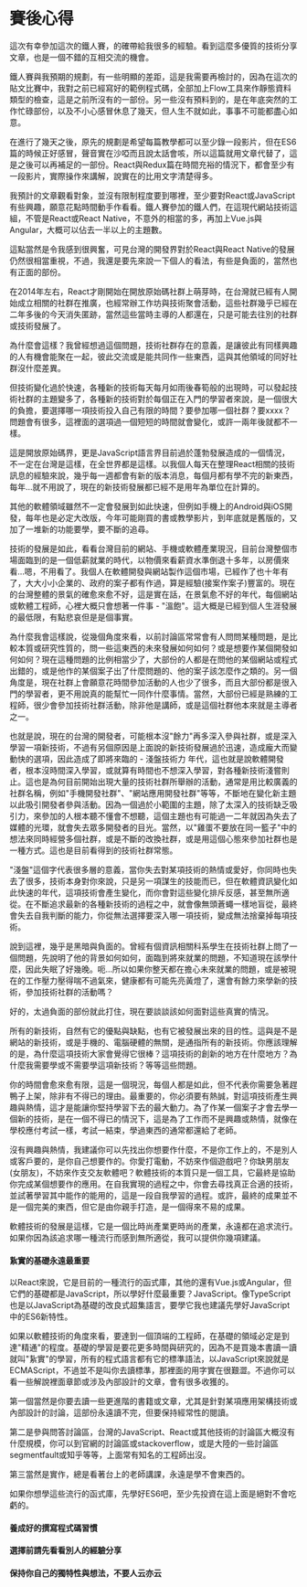 # 賽後心得

這次有幸參加這次的鐵人賽，的確帶給我很多的經驗。看到這麼多優質的技術分享文章，也是一個不錯的互相交流的機會。

鐵人賽與我預期的規劃，有一些明顯的差距，這是我需要再檢討的，因為在這次的貼文比賽中，我對之前已經寫好的範例程式碼，全部加上Flow工具來作靜態資料類型的檢查，這是之前所沒有的一部份。另一些沒有預料到的，是在年底突然的工作忙碌部份，以及不小心感冒休息了幾天，但人生不就如此，事事不可能都盡心如意。

在進行了幾天之後，原先的規劃是希望每篇教學都可以至少錄一段影片，但在ES6篇的時候正好感冒，聲音實在沙啞而且說太話會咳，所以這篇就用文章代替了，這是之後可以再補足的一部份。React與Redux篇在時間充裕的情況下，都會至少有一段影片，實際操作來講解，說實在的比用文字清楚得多。

我預計的文章觀看對象，並沒有限制程度要到哪裡，至少要對React或JavaScript有些興趣，願意花點時間動手作看看。鐵人賽參加的鐵人們，在這現代網站技術這組，不管是React或React Native，不意外的相當的多，再加上Vue.js與Angular，大概可以佔去一半以上的主題數。

這點當然是令我感到很興奮，可見台灣的開發界對於React與React Native的發展仍然很相當重視，不過，我還是要先來說一下個人的看法，有些是負面的，當然也有正面的部份。

在2014年左右，React才剛開始在開放原始碼社群上萌芽時，在台灣就已經有人開始成立相關的社群在推廣，也經常辦工作坊與技術聚會活動，這些社群幾乎已經在二年多後的今天消失匿跡，當然這些當時主導的人都還在，只是可能去往別的社群或技術發展了。

為什麼會這樣？我曾經想過這個問題，技術社群存在的意義，是讓彼此有同樣興趣的人有機會能聚在一起，彼此交流或是能共同作一些東西，這與其他領域的同好社群沒什麼差異。

但技術變化過於快速，各種新的技術每天每月如雨後春筍般的出現時，可以發起技術社群的主題變多了，各種新的技術對於每個正在入門的學習者來說，是一個很大的負擔，要選擇哪一項技術投入自己有限的時間？要參加哪一個社群？要xxxx？問題會有很多，這裡面的選項過一個短短的時間就會變化，或許一兩年後就都不一樣。

這是開放原始碼界，更是JavaScript語言界目前過於蓬勃發展造成的一個情況，不一定在台灣是這樣，在全世界都是這樣。以我個人每天在整理React相關的技術訊息的經驗來說，幾乎每一週都會有新的版本消息，每個月都有學不完的新東西，每年…就不用說了，現在的新技術發展都已經不是用年為單位在計算的。

其他的軟體領域雖然不一定會發展到如此快速，但例如手機上的Android與iOS開發，每年也是必定大改版，今年可能剛買的書或教學影片，到年底就是舊版的，又加了一堆新的功能要學，要不斷的追尋。

技術的發展是如此，看看台灣目前的網站、手機或軟體產業現況，目前台灣整個市場面臨到的是一個低薪就業的時代，以物價來看薪資水準倒退十多年，以房價來看…嗯，不用看了。我個人在軟體開發與網站製作這個市場，已經作了也十年有了，大大小小企業的、政府的案子都有作過，算是經驗(接案作案子)豐富的。現在的台灣整體的景氣的確愈來愈不好，這是實在話，在景氣愈不好的年代，每個網站或軟體工程師，心裡大概只會想著一件事 - "溫飽"。這大概是已經到個人生涯發展的最低限，有點悲哀但是是個事實。

為什麼我會這樣說，從幾個角度來看，以前討論區常常會有人問問某種問題，是比較本質或研究性質的，問一些這東西的未來發展如何如何？或是想要作某個開發如何如何？現在這種問題的比例相當少了，大部份的人都是在問他的某個網站或程式出錯的，或是他作的某個案子出了什麼問題的、他的案子該怎麼作之類的。另一個角度是，現在社群上會願意花時間參加活動的人也少了很多，而且大部份都是很入門的學習者，更不用說真的能幫忙一同作什麼事情。當然，大部份已經是熟練的工程師，很少會參加技術社群活動，除非他是講師，或是這個社群他本來就是主導者之一。

也就是說，現在的台灣的開發者，可能根本沒"餘力"再多深入參與社群，或是深入學習一項新技術，不過有另個原因是上面說的新技術發展過於迅速，造成龐大而變動快的選項，因此造成了即將來臨的 - 淺盤技術力 年代，這也就是說軟體開發者，根本沒時間深入學習，或就算有時間也不想深入學習，對各種新技術淺嘗則止。這也是為何目前開始出現大量的技術社群所舉辦的活動，通常是用比較廣義的社群名稱，例如"手機開發社群"、"網站應用開發社群"等等，不斷地在變化新主題以此吸引開發者參與活動。因為一個過於小範圍的主題，除了太深入的技術缺乏吸引力，來參加的人根本聽不懂會不想聽，這個主題也有可能過一二年就因為失去了媒體的光環，就會失去眾多開發者的目光。當然，以"雞蛋不要放在同一籃子"中的想法來同時經營多個社群，或是不斷的改換社群，或是用這個心態來參加社群也是一種方式。這也是目前看得到的技術社群常態。

"淺盤"這個字代表很多層的意義，當你失去對某項技術的熱情或愛好，你同時也失去了很多，技術本身對你來說，只是另一項謀生的技能而已，但在軟體資訊變化如此快速的年代，這項技術會產生變化，而你會對這些變化排斥反感，甚至無所適從。在不斷追求最新的各種新技術的過程之中，就會像無頭蒼蠅一樣地盲從，最終會失去自我判斷的能力，你從無法選擇要深入哪一項技術，變成無法捨棄掉每項技術。

說到這裡，幾乎是黑暗與負面的。曾經有個資訊相關科系學生在技術社群上問了一個問題，先說明了他的背景如何如何，面臨到將來就業的問題，不知道現在該學什麼，因此失眠了好幾晚。呃…所以如果你整天都在擔心未來就業的問題，或是被現在的工作壓力壓得喘不過氣來，健康都有可能先亮黃燈了，還會有餘力來學新的技術，參加技術社群的活動嗎？

好的，太過負面的部份就此打住，現在要談談該如何面對這些真實的情況。

所有的新技術，自然有它的優點與缺點，也有它被發展出來的目的性。這與是不是網站的新技術，或是手機的、電腦硬體的無關，是通指所有的新技術。你應該理解的是，為什麼這項技術大家會覺得它很棒？這項技術的創新的地方在什麼地方？為什麼我需要學或不需要學這項新技術？等等這些問題。

你的時間會愈來愈有限，這是一個現況，每個人都是如此，但不代表你需要急著趕鴨子上架，除非有不得已的理由。最重要的，你必須要有熱誠，對這項技術產生興趣與熱情，這才是能讓你堅持學習下去的最大動力。為了作某一個案子才會去學一個新的技術，是在一個不得已的情況下，這是為了工作而不是興趣或熱情，就像在學校應付考試一樣，考試一結束，學過東西的通常都還給了老師。

沒有興趣與熱情，我建議你可以先找出你想要作什麼，不是你工作上的，不是別人或客戶要的，是你自己想要作的。你愛打電動，不妨來作個遊戲吧？你缺男朋友(女朋友)，不妨來作支交友軟體吧？軟體技術的本質只是一個工具，它最終是協助你完成某個想要作的應用。在自我實現的過程之中，你會去尋找真正合適的技術，並試著學習其中能作的能用的，這是一段自我學習的過程。或許，最終的成果並不是一個完美的東西，但它是由你親手打造，是一個得來不易的成果。

軟體技術的發展是這樣，它是一個比時尚產業更時尚的產業，永遠都在追求流行。如果你因為該追求哪一種流行而感到無所適從，我可以提供你幾項建議。

#### 紥實的基礎永遠最重要

以React來說，它是目前的一種流行的函式庫，其他的還有Vue.js或Angular，但它們的基礎都是JavaScript，所以學好什麼最重要？JavaScript。像TypeScript也是以JavaScript為基礎的改良式超集語言，要學它我也建議先學好JavaScript中的ES6新特性。

如果以軟體技術的角度來看，要達到一個頂端的工程師，在基礎的領域必定是到達"精通"的程度。基礎的學習是要花更多時間與研究的，因為不是買幾本書讀一讀就叫"紥實"的學習，所有的程式語言都有它的標準語法，以JavaScript來說就是ECMAScript，不過並不是叫你去讀標準，那裡面的用字實在很艱澀。不過你可以看一些解說裡面章節或涉及內部設計的文章，會有很多收獲的。

第一個當然是你要去讀一些更進階的書籍或文章，尤其是針對某項應用架構技術或內部設計的討論，這部份永遠讀不完，但要保持經常性的閱讀。

第二是參與問答討論區，台灣的JavaScript、React或其他技術的討論區大概沒有什麼規模，你可以到官網的討論區或stackoverflow，或是大陸的一些討論區segmentfault或知乎等等，上面常有知名的工程師出沒。

第三當然是實作，總是看著台上的老師講課，永遠是學不會東西的。

如果你想學這些流行的函式庫，先學好ES6吧，至少先投資在這上面是絕對不會吃虧的。

#### 養成好的撰寫程式碼習慣



#### 選擇前請先看看別人的經驗分享


#### 保持你自己的獨特性與想法，不要人云亦云
